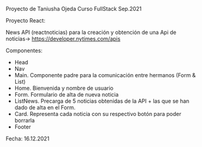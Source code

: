 Proyecto de Taniusha Ojeda 
Curso FullStack Sep.2021 

Proyecto React: 

News API (reactnoticias) para la creación y obtención de una Api de noticias->  https://developer.nytimes.com/apis 


Componentes: 
- Head
- Nav
- Main. Componente padre para la comunicación entre hermanos (Form & List) 
- Home. Bienvenida y nombre de usuario 
- Form. Formulario de alta de nueva noticia
- ListNews. Precarga de 5 noticias obtenidas de la API + las que se han dado de alta en el Form. 
- Card. Representa cada noticia con su respectivo botón para poder borrarla
- Footer


Fecha: 16.12.2021 
